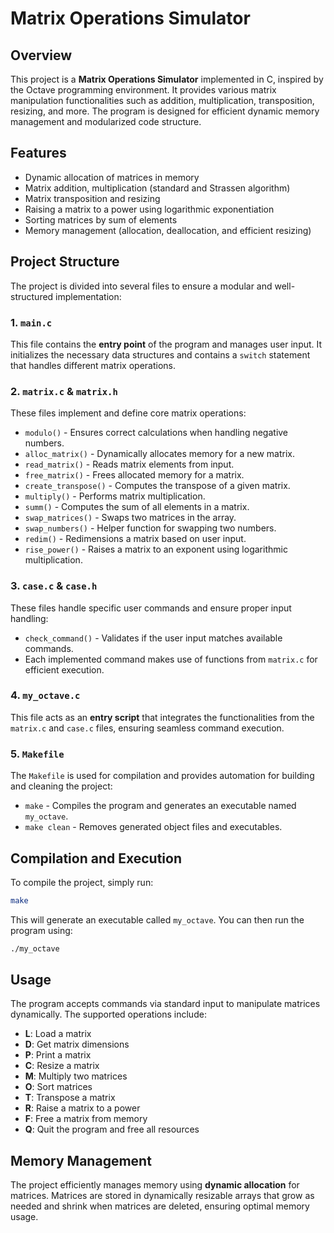 # Matrix Operations Simulator

## Overview
This project is a **Matrix Operations Simulator** implemented in C, inspired by the Octave programming environment. It provides various matrix manipulation functionalities such as addition, multiplication, transposition, resizing, and more. The program is designed for efficient dynamic memory management and modularized code structure.

## Features
- Dynamic allocation of matrices in memory
- Matrix addition, multiplication (standard and Strassen algorithm)
- Matrix transposition and resizing
- Raising a matrix to a power using logarithmic exponentiation
- Sorting matrices by sum of elements
- Memory management (allocation, deallocation, and efficient resizing)

## Project Structure
The project is divided into several files to ensure a modular and well-structured implementation:

### **1. `main.c`**
This file contains the **entry point** of the program and manages user input. It initializes the necessary data structures and contains a `switch` statement that handles different matrix operations.

### **2. `matrix.c` & `matrix.h`**
These files implement and define core matrix operations:
- `modulo()` - Ensures correct calculations when handling negative numbers.
- `alloc_matrix()` - Dynamically allocates memory for a new matrix.
- `read_matrix()` - Reads matrix elements from input.
- `free_matrix()` - Frees allocated memory for a matrix.
- `create_transpose()` - Computes the transpose of a given matrix.
- `multiply()` - Performs matrix multiplication.
- `summ()` - Computes the sum of all elements in a matrix.
- `swap_matrices()` - Swaps two matrices in the array.
- `swap_numbers()` - Helper function for swapping two numbers.
- `redim()` - Redimensions a matrix based on user input.
- `rise_power()` - Raises a matrix to an exponent using logarithmic multiplication.

### **3. `case.c` & `case.h`**
These files handle specific user commands and ensure proper input handling:
- `check_command()` - Validates if the user input matches available commands.
- Each implemented command makes use of functions from `matrix.c` for efficient execution.

### **4. `my_octave.c`**
This file acts as an **entry script** that integrates the functionalities from the `matrix.c` and `case.c` files, ensuring seamless command execution.

### **5. `Makefile`**
The `Makefile` is used for compilation and provides automation for building and cleaning the project:
- `make` - Compiles the program and generates an executable named `my_octave`.
- `make clean` - Removes generated object files and executables.

## Compilation and Execution
To compile the project, simply run:
```sh
make
```
This will generate an executable called `my_octave`. You can then run the program using:
```sh
./my_octave
```

## Usage
The program accepts commands via standard input to manipulate matrices dynamically. The supported operations include:
- **L**: Load a matrix
- **D**: Get matrix dimensions
- **P**: Print a matrix
- **C**: Resize a matrix
- **M**: Multiply two matrices
- **O**: Sort matrices
- **T**: Transpose a matrix
- **R**: Raise a matrix to a power
- **F**: Free a matrix from memory
- **Q**: Quit the program and free all resources

## Memory Management
The project efficiently manages memory using **dynamic allocation** for matrices. Matrices are stored in dynamically resizable arrays that grow as needed and shrink when matrices are deleted, ensuring optimal memory usage.

